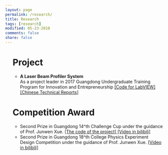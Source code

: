 ```yaml
---
layout: page
permalink: /research/
title: Research
tags: [research]
modified: 05-23-2018
comments: false
share: false
---
```



<ol>
  
   <h1>Project</h1>
   <p>
   <ul>
	<li> <B>A Laser Beam Profiler System</B> <br>
		As a project leader in 2017 Guangdong Undergraduate Training Program for Innovation and Entrepreneurship
		<a href="https://github.com/libertyhhn/LaserQualityMeasurementSoftware" style="text-decoration:underline;">
			[Code for LabVIEW]</a>
		<a href="https://github.com/libertyhhn/libertyhhn.github.io/blob/master/research/Chinese%20Technical%20Reports%20of%20Laser%20Beam%20Profiler.pdf" style="text-decoration:underline;">
			[Chinese Technical Reports]
		</a><br></li>
   </ul>
   </p> 

   <h1>Competition Award</h1>
   <p>
   <ul>
	<li>Second Prize in Guangdong 14^th Challenge Cup under the guidance of Prof. Junwen Xue.
		<a href="https://github.com/libertyhhn/LaserQualityMeasurementSoftware" style="text-decoration:underline;">
			[The code of the project]
		</a>
		<a href="https://www.bilibili.com/video/av55328647" style="text-decoration:underline;">
			[Video in bilibili]
		</a><br>
	   </li>
	<li>Second Prize in Guangdong 18^th College Physics Experiment Design Competition under the guidance of Prof. Junwen Xue.
	        <a href="https://www.bilibili.com/video/av55328155" style="text-decoration:underline;">
			[Video in bilibili]
		</a>
	   </li>
   </ul>
   </p> 
